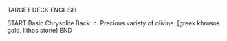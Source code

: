 TARGET DECK
ENGLISH

START
Basic
Chrysolite
Back: n. Precious variety of olivine. [greek khrusos gold, lithos stone]
END
